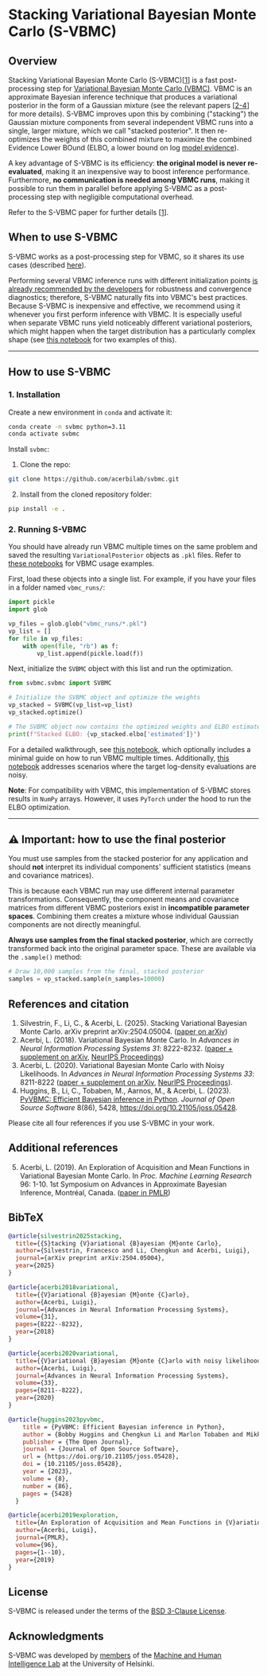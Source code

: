 # Stacking Variational Bayesian Monte Carlo (S-VBMC)

## Overview
Stacking Variational Bayesian Monte Carlo (S-VBMC)[[1](#references-and-citation)] is a fast post-processing step for [Variational Bayesian Monte Carlo (VBMC)](https://github.com/acerbilab/pyvbmc). VBMC is an approximate Bayesian inference technique that produces a variational posterior in the form of a Gaussian mixture (see the relevant papers [[2-4](#references-and-citation)] for more details). S-VBMC improves upon this by combining ("stacking") the Gaussian mixture components from several independent VBMC runs into a single, larger mixture, which we call "stacked posterior". It then re-optimizes the weights of this combined mixture to maximize the combined Evidence Lower BOund (ELBO, a lower bound on log [model evidence](https://en.wikipedia.org/wiki/Marginal_likelihood)). 

A key advantage of S-VBMC is its efficiency: **the original model is never re-evaluated**, making it an inexpensive way to boost inference performance. Furthermore, **no communication is needed among VBMC runs**, making it possible to run them in parallel before applying S-VBMC as a post-processing step with negligible computational overhead.

Refer to the S-VBMC paper for further details [[1](#references-and-citation)].

## When to use S-VBMC

S-VBMC works as a post-processing step for VBMC, so it shares its use cases (described [here](https://github.com/acerbilab/pyvbmc/tree/main?tab=readme-ov-file#when-should-i-use-pyvbmc)).

Performing several VBMC inference runs with different initialization points [is already recommended by the developers](https://github.com/acerbilab/pyvbmc/blob/main/examples/pyvbmc_example_4_validation.ipynb) for robustness and convergence diagnostics; therefore, S-VBMC naturally fits into VBMC's best practices. Because S-VBMC is inexpensive and effective, we recommend using it whenever you first perform inference with VBMC. It is especially useful when separate VBMC runs yield noticeably different variational posteriors, which might happen when the target distribution has a particularly complex shape (see [this notebook](https://github.com/acerbilab/S-VBMC/blob/main/examples/svbmc_example_1_basic_usage.ipynb) for two examples of this).

-----

## How to use S-VBMC

### 1. Installation

Create a new environment in `conda` and activate it:
   ```bash
   conda create -n svbmc python=3.11
   conda activate svbmc
   ```
Install `svbmc`:
   1. Clone the repo:
   ```bash
   git clone https://github.com/acerbilab/svbmc.git
   ```
   2. Install from the cloned repository folder:
   ```bash
   pip install -e . 
   ```

### 2. Running S-VBMC

You should have already run VBMC multiple times on the same problem and saved the resulting `VariationalPosterior` objects as `.pkl` files. Refer to [these notebooks](https://github.com/acerbilab/pyvbmc/tree/main/examples) for VBMC usage examples.

First, load these objects into a single list. For example, if you have your files in a folder named `vbmc_runs/`:

```python
import pickle
import glob

vp_files = glob.glob("vbmc_runs/*.pkl")
vp_list = []
for file in vp_files:
    with open(file, "rb") as f:
        vp_list.append(pickle.load(f))
```

Next, initialize the `SVBMC` object with this list and run the optimization.

```python
from svbmc.svbmc import SVBMC

# Initialize the SVBMC object and optimize the weights
vp_stacked = SVBMC(vp_list=vp_list)
vp_stacked.optimize()

# The SVBMC object now contains the optimized weights and ELBO estimates
print(f"Stacked ELBO: {vp_stacked.elbo['estimated']}")
```

For a detailed walkthrough, see [this notebook](https://github.com/acerbilab/S-VBMC/blob/main/examples/svbmc_example_1_basic_usage.ipynb), which optionally includes a minimal guide on how to run VBMC multiple times. Additionally, [this notebook](https://github.com/acerbilab/S-VBMC/blob/main/examples/svbmc_example_2_noisy_likelihoods.ipynb) addresses scenarios where the target log-density evaluations are noisy.

**Note**: For compatibility with VBMC, this implementation of S-VBMC stores results in `NumPy` arrays. However, it uses `PyTorch` under the hood to run the ELBO optimization.

-----

## ⚠️ Important: how to use the final posterior

You must use samples from the stacked posterior for any application and should **not** interpret its individual components' sufficient statistics (means and covariance matrices).

This is because each VBMC run may use different internal parameter transformations. Consequently, the component means and covariance matrices from different VBMC posteriors exist in **incompatible parameter spaces**. Combining them creates a mixture whose individual Gaussian components are not directly meaningful.

**Always use samples from the final stacked posterior**, which are correctly transformed back into the original parameter space. These are available via the `.sample()` method:

```python
# Draw 10,000 samples from the final, stacked posterior
samples = vp_stacked.sample(n_samples=10000)
```

## References and citation

1. Silvestrin, F., Li, C., & Acerbi, L. (2025). Stacking Variational Bayesian Monte Carlo. arXiv preprint arXiv:2504.05004. ([paper on arXiv](https://arxiv.org/abs/2504.05004))
2. Acerbi, L. (2018). Variational Bayesian Monte Carlo. In *Advances in Neural Information Processing Systems 31*: 8222-8232. ([paper + supplement on arXiv](https://arxiv.org/abs/1810.05558), [NeurIPS Proceedings](https://papers.nips.cc/paper/8043-variational-bayesian-monte-carlo))
3. Acerbi, L. (2020). Variational Bayesian Monte Carlo with Noisy Likelihoods. In *Advances in Neural Information Processing Systems 33*: 8211-8222 ([paper + supplement on arXiv](https://arxiv.org/abs/2006.08655), [NeurIPS Proceedings](https://papers.nips.cc/paper/2020/hash/5d40954183d62a82257835477ccad3d2-Abstract.html)).
4. Huggins, B., Li, C., Tobaben, M., Aarnos, M., & Acerbi, L. (2023). [PyVBMC: Efficient Bayesian inference in Python](https://joss.theoj.org/papers/10.21105/joss.05428). *Journal of Open Source Software* 8(86), 5428, https://doi.org/10.21105/joss.05428.

Please cite all four references if you use S-VBMC in your work.

## Additional references

5. Acerbi, L. (2019). An Exploration of Acquisition and Mean Functions in Variational Bayesian Monte Carlo. In *Proc. Machine Learning Research* 96: 1-10. 1st Symposium on Advances in Approximate Bayesian Inference, Montréal, Canada. ([paper in PMLR](http://proceedings.mlr.press/v96/acerbi19a.html))

## BibTeX

```BibTeX
@article{silvestrin2025stacking,
  title={{S}tacking {V}ariational {B}ayesian {M}onte Carlo},
  author={Silvestrin, Francesco and Li, Chengkun and Acerbi, Luigi},
  journal={arXiv preprint arXiv:2504.05004},
  year={2025}
}

@article{acerbi2018variational,
  title={{V}ariational {B}ayesian {M}onte {C}arlo},
  author={Acerbi, Luigi},
  journal={Advances in Neural Information Processing Systems},
  volume={31},
  pages={8222--8232},
  year={2018}
}

@article{acerbi2020variational,
  title={{V}ariational {B}ayesian {M}onte {C}arlo with noisy likelihoods},
  author={Acerbi, Luigi},
  journal={Advances in Neural Information Processing Systems},
  volume={33},
  pages={8211--8222},
  year={2020}
}

@article{huggins2023pyvbmc,
    title = {PyVBMC: Efficient Bayesian inference in Python},
    author = {Bobby Huggins and Chengkun Li and Marlon Tobaben and Mikko J. Aarnos and Luigi Acerbi},
    publisher = {The Open Journal},
    journal = {Journal of Open Source Software},
    url = {https://doi.org/10.21105/joss.05428},
    doi = {10.21105/joss.05428},
    year = {2023},
    volume = {8},
    number = {86},
    pages = {5428}
  }

@article{acerbi2019exploration,
  title={An Exploration of Acquisition and Mean Functions in {V}ariational {B}ayesian {M}onte {C}arlo},
  author={Acerbi, Luigi},
  journal={PMLR},
  volume={96},
  pages={1--10},
  year={2019}
}
```

## License

S-VBMC is released under the terms of the [BSD 3-Clause License](LICENSE.txt).

## Acknowledgments

S-VBMC was developed by [members](https://www.helsinki.fi/en/researchgroups/machine-and-human-intelligence/people) of the [Machine and Human Intelligence Lab](https://www.helsinki.fi/en/researchgroups/machine-and-human-intelligence/) at the University of Helsinki. 
